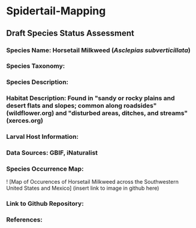 # Spidertail-Mapping
## Draft Species Status Assessment

### Species Name: Horsetail Milkweed (*Asclepias subverticillata*)
### Species Taxonomy:
### Species Description:
### Habitat Description: Found in "sandy or rocky plains and desert flats and slopes; common along roadsides" (wildflower.org) and "disturbed areas, ditches, and streams" (xerces.org)
### Larval Host Information:
### Data Sources: GBIF, iNaturalist
### Species Occurrence Map:
! [Map of Occurences of Horsetail Milkweed across the Southwestern United States and Mexico] (insert link to image in github here)
### Link to Github Repository: 
### References:
### 

